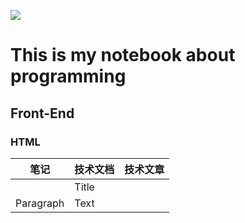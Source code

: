 
![](https://gitee.com/Jeren/cloudimages/raw/master/img/src=http___img.zcool.cn_community_02615958a40690a801219c77b8ed29.jpg@800w_1l_2o_100sh.jpg&refer=http___img.zcool.webp)

# This is my notebook about programming

## Front-End

### HTML

| 笔记      | 技术文档 | 技术文章 |
| ----------- | ----------- | ----------- |
| [](https://github.com/linusluis/programming-notes/blob/aa7788b7702b34f7fb996a84cf9cf0eeb4583250/Front-End/html/%E5%89%8D%E7%AB%AF%20_%20HTML.md)      | Title       |
| Paragraph   | Text        |